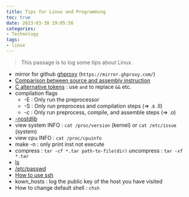 ```yaml
---
title: Tips for Linux and Programming
toc: true
date: 2023-03-30 19:05:56
categories:
- Technology
tags:
- linux
---
```


> This passage is to log some tips about Linux.

<!-- more -->
- mirror for github [ghproxy](https://ghproxy.com/) (`https://mirror.ghproxy.com/`)
- [Comparison between source and assembly instruction](https://godbolt.org/)
- [C alternative tokens](https://en.wikipedia.org/wiki/C_alternative_tokens) : use `and` to replace `&&` etc.
- compilation flags
    - -E : Only run the preprocessor
    - -S : Only run preprocess and compilation steps (=> .s .ll)
    - -c : Only run preprocess, compile, and assemble steps (=> .o)
- [-nostdlib](https://gcc.gnu.org/onlinedocs/gcc/Link-Options.html#index-nostdlib)
- view system INFO : `cat /proc/version` (kernel) or `cat /etc/issue` (system)
- view cpu INFO : `cat /proc/cpuinfo`
- make -n : only print inst not execute 
- compress : `tar -cf *.tar path-to-file(dir)` uncompress : `tar -xf *.tar`
- [ls](https://www.runoob.com/linux/linux-comm-ls.html)
- [/etc/passwd](https://www.geeksforgeeks.org/understanding-the-etc-passwd-file/)
- [How to use ssh](https://zhuanlan.zhihu.com/p/21999778)
- kown_hosts : log the public key of the host you have visited
- How to change default shell : `chsh`









